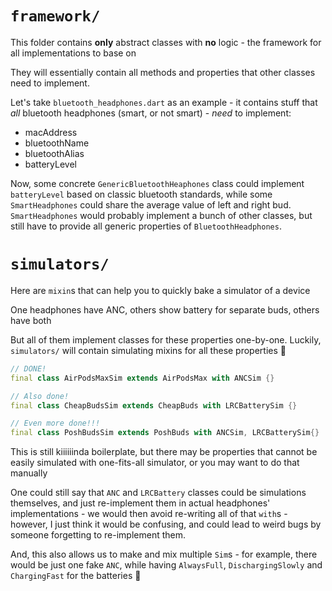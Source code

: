 # `framework/`

This folder contains **only** abstract classes with **no** logic - the framework for all implementations to base on

They will essentially contain all methods and properties that other classes need to implement.

Let's take `bluetooth_headphones.dart` as an example - it contains stuff that *all* bluetooth headphones (smart, or not smart) - *need* to implement:
- macAddress
- bluetoothName
- bluetoothAlias
- batteryLevel

Now, some concrete `GenericBluetoothHeaphones` class could implement `batteryLevel` based on classic bluetooth standards, while some `SmartHeadphones` could share the average value of left and right bud. `SmartHeadphones` would probably implement a bunch of other classes, but still have to provide all generic properties of `BluetoothHeadphones`.

# `simulators/`

Here are `mixin`s that can help you to quickly bake a simulator of a device

One headphones have ANC, others show battery for separate buds, others have both

But all of them implement classes for these properties one-by-one. Luckily, `simulators/` will contain simulating mixins for all these properties 🎉

```dart
// DONE!
final class AirPodsMaxSim extends AirPodsMax with ANCSim {}

// Also done!
final class CheapBudsSim extends CheapBuds with LRCBatterySim {}

// Even more done!!!
final class PoshBudsSim extends PoshBuds with ANCSim, LRCBatterySim{}
```

This is still kiiiiiinda boilerplate, but there may be properties that cannot be easily simulated with one-fits-all simulator, or you may want to do that manually

One could still say that `ANC` and `LRCBattery` classes could be simulations themselves, and just re-implement them in actual headphones' implementations - we would then avoid re-writing all of that `with`s - however, I just think it would be confusing, and could lead to weird bugs by someone forgetting to re-implement them.

And, this also allows us to make and mix multiple `Sim`s - for example, there would be just one fake `ANC`, while having `AlwaysFull`, `DischargingSlowly` and `ChargingFast` for the batteries 👀
